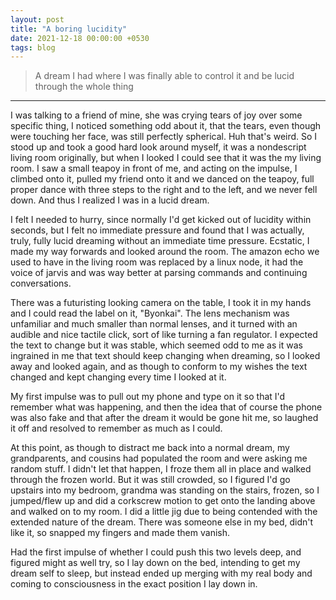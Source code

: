 ```yaml
---
layout: post
title: "A boring lucidity"
date: 2021-12-18 00:00:00 +0530
tags: blog
---
```


> A dream I had where I was finally able to control it and be lucid through the whole thing

---

I was talking to a friend of mine, she was crying tears of joy over some specific thing, I noticed something odd about it, that the tears, even though were touching her face, was still perfectly spherical. Huh that's weird. So I stood up and took a good hard look around myself, it was a nondescript living room originally, but when I looked I could see that it was the my living room. I saw a small teapoy in front of me, and acting on the impulse, I climbed onto it, pulled my friend onto it and we danced on the teapoy, full proper dance with three steps to the right and to the left, and we never fell down. And thus I realized I was in a lucid dream.

I felt I needed to hurry, since normally I'd get kicked out of lucidity within seconds, but I felt no immediate pressure and found that I was actually, truly, fully lucid dreaming without an immediate time pressure. Ecstatic, I made my way forwards and looked around the room. The amazon echo we used to have in the living room was replaced by a linux node, it had the voice of jarvis and was way better at parsing commands and continuing conversations. 

There was a futuristing looking camera on the table, I took it in my hands and I could read the label on it, "Byonkai". The lens mechanism was unfamiliar and much smaller than normal lenses, and it turned with an audible and nice tactile click, sort of like turning a fan regulator. I expected the text to change but it was stable, which seemed odd to me as it was ingrained in me that text should keep changing when dreaming, so I looked away and looked again, and as though to conform to my wishes the text changed and kept changing every time I looked at it.

My first impulse was to pull out my phone and type on it so that I'd remember what was happening, and then the idea that of course the phone was also fake and that after the dream it would be gone hit me, so laughed it off and resolved to remember as much as I could.

At this point, as though to distract me back into a normal dream, my grandparents, and cousins had populated the room and were asking me random stuff. I didn't let that happen, I froze them all in place and walked through the frozen world. But it was still crowded, so I figured I'd go upstairs into my bedroom, grandma was standing on the stairs, frozen, so I jumped/flew up and did a corkscrew motion to get onto the landing above and walked on to my room. I did a little jig due to being contended with the extended nature of the dream. There was someone else in my bed, didn't like it, so snapped my fingers and made them vanish.

Had the first impulse of whether I could push this two levels deep, and figured might as well try, so I lay down on the bed, intending to get my dream self to sleep, but instead ended up merging with my real body and coming to consciousness in the exact position I lay down in.

